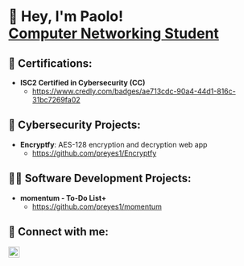 <h1>👋 Hey, I'm Paolo!<br/><a href="https://www.linkedin.com/in/paolomreyes/">Computer Networking Student</a>

<h2>📝 Certifications:</h2>

- <b>ISC2 Certified in Cybersecurity (CC)</b>
  - https://www.credly.com/badges/ae713cdc-90a4-44d1-816c-31bc7269fa02

<h2>🔐 Cybersecurity Projects:</h2>

- <b>Encryptfy</b>: AES-128 encryption and decryption web app
  - https://github.com/preyes1/Encryptfy
  
<h2>👨‍💻 Software Development Projects:</h2>

- <b>momentum - To-Do List+</b>
  - https://github.com/preyes1/momentum
  
  


<h2> 🤳 Connect with me:</h2>

[<img align="left" alt="PaoloReyes | LinkedIn" width="22px" src="https://cdn.jsdelivr.net/npm/simple-icons@v3/icons/linkedin.svg"/>][linkedin]

[linkedin]: https://linkedin.com/in/paolomreyes
